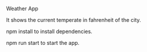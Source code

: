 Weather App

It shows the current temperate in fahrenheit of the city.

npm install to install dependencies.

npm run start to start the app.
